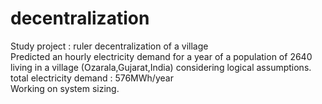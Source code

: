 # decentralization
Study project : ruler decentralization of a village\
Predicted an hourly electricity demand for a year of a population of 2640 living in a village (Ozarala,Gujarat,India) considering logical assumptions.\
total electricity demand : 576MWh/year\
Working on system sizing.

